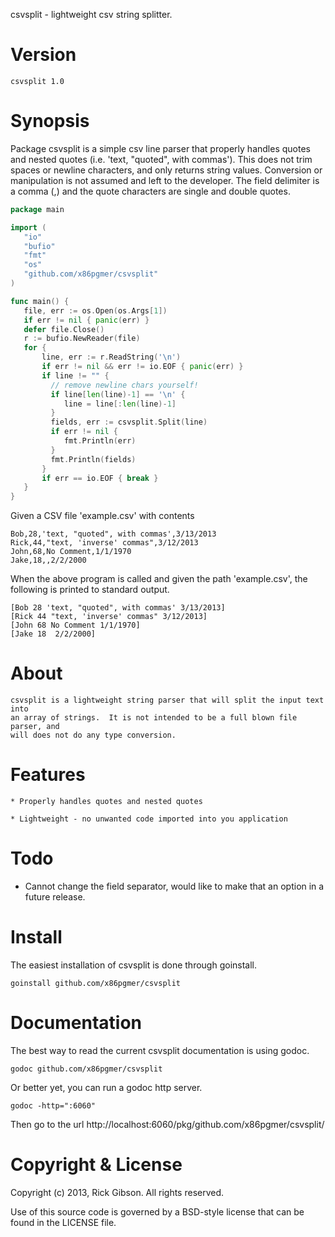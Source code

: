 csvsplit - lightweight csv string splitter.

Version
=======

    csvsplit 1.0

Synopsis
========

Package csvsplit is a simple csv line parser that properly handles quotes
and nested quotes (i.e. 'text, "quoted", with commas').
This does not trim spaces or newline characters, and only returns string
values.  Conversion or manipulation is not assumed and left to the developer.
The field delimiter is a comma (,) and the quote characters are single and double
quotes.

```go
package main

import (
   "io"
   "bufio"
   "fmt"
   "os"
   "github.com/x86pgmer/csvsplit"
)

func main() {
   file, err := os.Open(os.Args[1])
   if err != nil { panic(err) }
   defer file.Close()
   r := bufio.NewReader(file)
   for {
       line, err := r.ReadString('\n')
       if err != nil && err != io.EOF { panic(err) }
       if line != "" {
         // remove newline chars yourself!
         if line[len(line)-1] == '\n' {
            line = line[:len(line)-1]
         }
         fields, err := csvsplit.Split(line)
         if err != nil {
            fmt.Println(err)
         }
         fmt.Println(fields)
       }
       if err == io.EOF { break }
   }
}
```

Given a CSV file 'example.csv' with contents

```
Bob,28,'text, "quoted", with commas',3/13/2013
Rick,44,"text, 'inverse' commas",3/12/2013
John,68,No Comment,1/1/1970
Jake,18,,2/2/2000
```

When the above program is called and given the path 'example.csv', the following
is printed to standard output.

```
[Bob 28 'text, "quoted", with commas' 3/13/2013]
[Rick 44 "text, 'inverse' commas" 3/12/2013]
[John 68 No Comment 1/1/1970]
[Jake 18  2/2/2000]
```

About
=====

    csvsplit is a lightweight string parser that will split the input text into
    an array of strings.  It is not intended to be a full blown file parser, and
    will does not do any type conversion.

Features
========

    * Properly handles quotes and nested quotes

    * Lightweight - no unwanted code imported into you application
Todo
====

   * Cannot change the field separator, would like to make that an option in a future release.

Install
=======

The easiest installation of csvsplit is done through goinstall.

    goinstall github.com/x86pgmer/csvsplit

Documentation
=============

The best way to read the current csvsplit documentation is using
godoc.

    godoc github.com/x86pgmer/csvsplit

Or better yet, you can run a godoc http server.

    godoc -http=":6060"

Then go to the url http://localhost:6060/pkg/github.com/x86pgmer/csvsplit/

Copyright & License
===================

Copyright (c) 2013, Rick Gibson.
All rights reserved.

Use of this source code is governed by a BSD-style license that can be
found in the LICENSE file.
